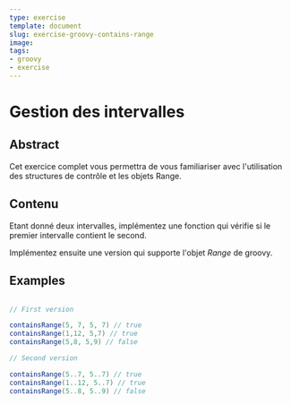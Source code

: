 ```yaml
---
type: exercise
template: document
slug: exercise-groovy-contains-range
image:
tags:
- groovy
- exercise
---
```


Gestion des intervalles
====================================

## Abstract

Cet exercice complet vous permettra de vous familiariser avec l'utilisation des structures de contrôle et les objets Range.

## Contenu

Etant donné deux intervalles, implémentez une fonction qui vérifie si le premier intervalle contient le second.

Implémentez ensuite une version qui supporte l'objet $Range$ de groovy.

## Examples

```groovy

// First version

containsRange(5, 7, 5, 7) // true
containsRange(1,12, 5,7) // true
containsRange(5,8, 5,9) // false

// Second version

containsRange(5..7, 5..7) // true
containsRange(1..12, 5..7) // true
containsRange(5..8, 5..9) // false
```